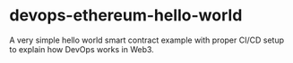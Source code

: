 # devops-ethereum-hello-world
A very simple hello world smart contract example with proper CI/CD setup to explain how DevOps works in Web3.
